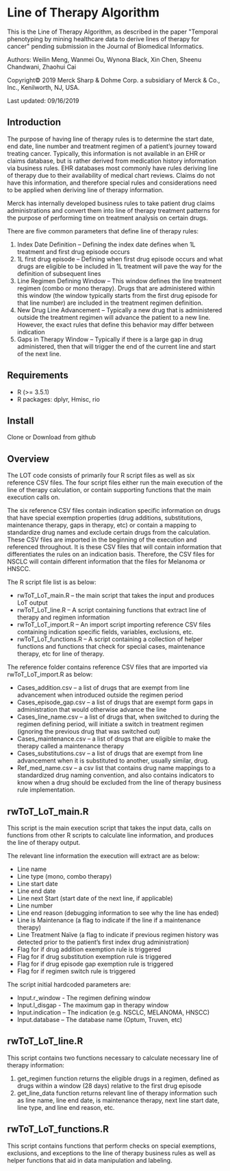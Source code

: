 Line of Therapy Algorithm
========================================

This is the Line of Therapy Algorithm, as described in the paper "Temporal phenotyping by mining healthcare data to derive lines of therapy for cancer" pending submission in the Journal of Biomedical Informatics.

Authors: Weilin Meng, Wanmei Ou, Wynona Black, Xin Chen, Sheenu Chandwani, Zhaohui Cai

Copyright© 2019 Merck Sharp & Dohme Corp. a subsidiary of Merck & Co., Inc., Kenilworth, NJ, USA.

Last updated: 09/16/2019


Introduction
----------------
The purpose of having line of therapy rules is to determine the start date, end date, line number and treatment regimen of a patient’s journey toward treating cancer. Typically, this information is not available in an EHR or claims database, but is rather derived from medication history information via business rules. EHR databases most commonly have rules deriving line of therapy due to their availability of medical chart reviews. Claims do not have this information, and therefore special rules and considerations need to be applied when deriving line of therapy information.

Merck has internally developed business rules to take patient drug claims administrations and convert them into line of therapy treatment patterns for the purpose of performing time on treatment analysis on certain drugs. 

There are five common parameters that define line of therapy rules:
1. Index Date Definition – Defining the index date defines when 1L treatment and first drug episode occurs
2. 1L first drug episode – Defining when first drug episode occurs and what drugs are eligible to be included in 1L treatment will pave the way for the definition of subsequent lines
3. Line Regimen Defining Window – This window defines the line treatment regimen (combo or mono therapy). Drugs that are administered within this window (the window typically starts from the first drug episode for that line number) are included in the treatment regimen definition.
4. New Drug Line Advancement – Typically a new drug that is administered outside the treatment regimen will advance the patient to a new line. However, the exact rules that define this behavior may differ between indication
5. Gaps in Therapy Window – Typically if there is a large gap in drug administered, then that will trigger the end of the current line and start of the next line.


Requirements
----------------
* R (>= 3.5.1) 
* R packages: dplyr, Hmisc, rio

Install
----------------
Clone or Download from github


Overview
----------------
The LOT code consists of primarily four R script files as well as six reference CSV files. The four script files either run the main execution of the line of therapy calculation, or contain supporting functions that the main execution calls on. 

The six reference CSV files contain indication specific information on drugs that have special exemption properties (drug additions, substitutions, maintenance therapy, gaps in therapy, etc) or contain a mapping to standardize drug names and exclude certain drugs from the calculation. These CSV files are imported in the beginning of the execution and referenced throughout. It is these CSV files that will contain information that differentiates the rules on an indication basis. Therefore, the CSV files for NSCLC will contain different information that the files for Melanoma or HNSCC.

The R script file list is as below:
* rwToT_LoT_main.R – the main script that takes the input and produces LoT output
* rwToT_LoT_line.R – A script containing functions that extract line of therapy and regimen information
* rwToT_LoT_import.R – An import script importing reference CSV files containing indication specific fields, variables, exclusions, etc.
* rwToT_LoT_functions.R – A script containing a collection of helper functions and functions that check for special cases, maintenance therapy, etc for line of therapy.


The reference folder contains reference CSV files that are imported via rwToT_LoT_import.R as below:
* Cases_addition.csv – a list of drugs that are exempt from line advancement when introduced outside the regimen period
* Cases_episode_gap.csv – a list of drugs that are exempt form gaps in administration that would otherwise advance the line
* Cases_line_name.csv – a list of drugs that, when switched to during the regimen defining period, will initiate a switch in treatment regimen (ignoring the previous drug that was switched out)
* Cases_maintenance.csv – a list of drugs that are eligible to make the therapy called a maintenance therapy
* Cases_substitutions.csv – a list of drugs that are exempt from line advancement when it is substituted to another, usually similar, drug.
* Ref_med_name.csv – a csv list that contains drug name mappings to a standardized drug naming convention, and also contains indicators to know when a drug should be excluded from the line of therapy business rule implementation.


rwToT_LoT_main.R
------------------
This script is the main execution script that takes the input data, calls on functions from other R scripts to calculate line information, and produces the line of therapy output.

The relevant line information the execution will extract are as below:
* Line name
* Line type (mono, combo therapy)
* Line start date
* Line end date
* Line next Start (start date of the next line, if applicable)
* Line number
* Line end reason (debugging information to see why the line has ended)
* Line is Maintenance (a flag to indicate if the line if a maintenance therapy)
* Line Treatment Naïve (a flag to indicate if previous regimen history was detected prior to the patient’s first index drug administration)
* Flag for if drug addition exemption rule is triggered
* Flag for if drug substitution exemption rule is triggered
* Flag for if drug episode gap exemption rule is triggered
* Flag for if regimen switch rule is triggered


The script initial hardcoded parameters are:
* Input.r_window - The regimen defining window
* Input.l_disgap - The maximum gap in therapy window
* Input.indication – The indication (e.g. NSCLC, MELANOMA, HNSCC)
* Input.database – The database name (Optum, Truven, etc)


rwToT_LoT_line.R
------------------
This script contains two functions necessary to calculate necessary line of therapy information:
1. get_regimen function returns the eligible drugs in a regimen, defined as drugs within a window (28 days) relative to the first drug episode
2. get_line_data function returns relevant line of therapy information such as line name, line end date, is maintenance therapy, next line start date, line type, and line end reason, etc.


rwToT_LoT_functions.R
-----------------------
This script contains functions that perform checks on special exemptions, exclusions, and exceptions to the line of therapy business rules as well as helper functions that aid in data manipulation and labeling.

